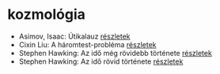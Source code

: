# kozmológia

- Asimov, Isaac: Útikalauz [részletek](../_details/Asimov%2C%20Isaac.md#id_1171)
- Cixin Liu: A háromtest-probléma [részletek](../_details/Cixin%20Liu.md#id_1451)
- Stephen Hawking: Az idő még rövidebb története [részletek](../_details/Stephen%20Hawking.md#id_390)
- Stephen Hawking: Az idő rövid története [részletek](../_details/Stephen%20Hawking.md#id_1166)